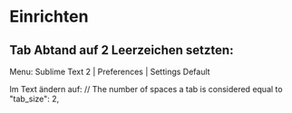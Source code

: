 
# Einrichten

## Tab Abtand auf 2 Leerzeichen setzten:
Menu:
Sublime Text 2 | Preferences | Settings Default

Im Text ändern auf:
// The number of spaces a tab is considered equal to
"tab_size": 2,
